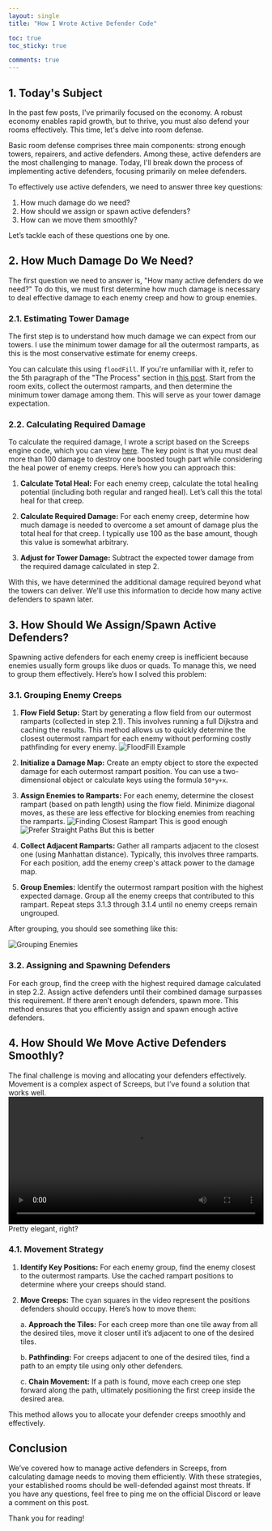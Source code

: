```yaml
---
layout: single
title: "How I Wrote Active Defender Code"

toc: true
toc_sticky: true

comments: true
---
```

## 1. Today's Subject

In the past few posts, I've primarily focused on the economy. A robust economy enables rapid growth, but to thrive, you must also defend your rooms effectively. This time, let's delve into room defense.

Basic room defense comprises three main components: strong enough towers, repairers, and active defenders. Among these, active defenders are the most challenging to manage. Today, I'll break down the process of implementing active defenders, focusing primarily on melee defenders.

To effectively use active defenders, we need to answer three key questions:

1. How much damage do we need?
2. How should we assign or spawn active defenders?
3. How can we move them smoothly?

Let’s tackle each of these questions one by one.

## 2. How Much Damage Do We Need?

The first question we need to answer is, "How many active defenders do we need?" To do this, we must first determine how much damage is necessary to deal effective damage to each enemy creep and how to group enemies.

### 2.1. Estimating Tower Damage

The first step is to understand how much damage we can expect from our towers. I use the minimum tower damage for all the outermost ramparts, as this is the most conservative estimate for enemy creeps. 

You can calculate this using `floodFill`. If you're unfamiliar with it, refer to the 5th paragraph of the "The Process" section in [this post](https://sy-harabi.github.io/Automating-base-planning-in-screeps/#the-process). Start from the room exits, collect the outermost ramparts, and then determine the minimum tower damage among them. This will serve as your tower damage expectation.

### 2.2. Calculating Required Damage

To calculate the required damage, I wrote a script based on the Screeps engine code, which you can view [here](https://github.com/sy-harabi/screeps-utils/blob/017105e9540ae5bfde34b0e307da1a588b85e9fb/utils.js#L7). The key point is that you must deal more than 100 damage to destroy one boosted tough part while considering the heal power of enemy creeps. Here’s how you can approach this:

1. **Calculate Total Heal:** For each enemy creep, calculate the total healing potential (including both regular and ranged heal). Let’s call this the total heal for that creep.

2. **Calculate Required Damage:** For each enemy creep, determine how much damage is needed to overcome a set amount of damage plus the total heal for that creep. I typically use 100 as the base amount, though this value is somewhat arbitrary.

3. **Adjust for Tower Damage:** Subtract the expected tower damage from the required damage calculated in step 2.

With this, we have determined the additional damage required beyond what the towers can deliver. We’ll use this information to decide how many active defenders to spawn later.

## 3. How Should We Assign/Spawn Active Defenders?

Spawning active defenders for each enemy creep is inefficient because enemies usually form groups like duos or quads. To manage this, we need to group them effectively. Here’s how I solved this problem:

### 3.1. Grouping Enemy Creeps

1. **Flow Field Setup:** Start by generating a flow field from our outermost ramparts (collected in step 2.1). This involves running a full Dijkstra and caching the results. This method allows us to quickly determine the closest outermost rampart for each enemy without performing costly pathfinding for every enemy.
  ![FloodFill Example](https://github.com/user-attachments/assets/cb17acb0-4e64-4d73-b78f-507d0d05e238)

1. **Initialize a Damage Map:** Create an empty object to store the expected damage for each outermost rampart position. You can use a two-dimensional object or calculate keys using the formula `50*y+x`.

1. **Assign Enemies to Ramparts:** For each enemy, determine the closest rampart (based on path length) using the flow field. Minimize diagonal moves, as these are less effective for blocking enemies from reaching the ramparts.
  ![Finding Closest Rampart](https://github.com/user-attachments/assets/dad9f6b4-d5ca-47bf-8947-9aa53e5ccf0a)
  This is good enough
  ![Prefer Straight Paths](https://github.com/user-attachments/assets/888e5b15-3c6f-43a0-8ad5-6e3d3c81f519)
  But this is better

1. **Collect Adjacent Ramparts:** Gather all ramparts adjacent to the closest one (using Manhattan distance). Typically, this involves three ramparts. For each position, add the enemy creep's attack power to the damage map.

1. **Group Enemies:** Identify the outermost rampart position with the highest expected damage. Group all the enemy creeps that contributed to this rampart. Repeat steps 3.1.3 through 3.1.4 until no enemy creeps remain ungrouped.

After grouping, you should see something like this:

![Grouping Enemies](https://github.com/user-attachments/assets/4350c389-f83c-4d84-8651-0b176af89366)

### 3.2. Assigning and Spawning Defenders

For each group, find the creep with the highest required damage calculated in step 2.2. Assign active defenders until their combined damage surpasses this requirement. If there aren’t enough defenders, spawn more. This method ensures that you efficiently assign and spawn enough active defenders.

## 4. How Should We Move Active Defenders Smoothly?

The final challenge is moving and allocating your defenders effectively. Movement is a complex aspect of Screeps, but I’ve found a solution that works well.
<video controls width="100%">
  <source src="https://github.com/user-attachments/assets/fb17d13c-21de-4198-a15b-5dc030221dce" type="video/mp4">
  Your browser does not support the video tag.
</video>
Pretty elegant, right?

### 4.1. Movement Strategy

1. **Identify Key Positions:** For each enemy group, find the enemy closest to the outermost ramparts. Use the cached rampart positions to determine where your creeps should stand.

2. **Move Creeps:** The cyan squares in the video represent the positions defenders should occupy. Here’s how to move them:

    a. **Approach the Tiles:** For each creep more than one tile away from all the desired tiles, move it closer until it’s adjacent to one of the desired tiles.

    b. **Pathfinding:** For creeps adjacent to one of the desired tiles, find a path to an empty tile using only other defenders.

    c. **Chain Movement:** If a path is found, move each creep one step forward along the path, ultimately positioning the first creep inside the desired area.

This method allows you to allocate your defender creeps smoothly and effectively.

## Conclusion

We’ve covered how to manage active defenders in Screeps, from calculating damage needs to moving them efficiently. With these strategies, your established rooms should be well-defended against most threats. If you have any questions, feel free to ping me on the official Discord or leave a comment on this post.

Thank you for reading!

